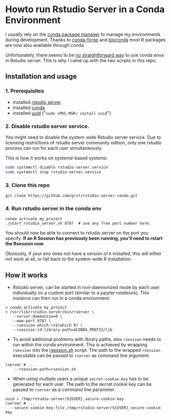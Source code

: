 # Howto run Rstudio Server in a Conda Environment

I usually rely on the [conda package manager]() to manage my environments during development. Thanks to [conda-forge](https://conda-forge.org/) and [bioconda](https://bioconda.github.io/) most R packages are now also available through conda. 

Unfortunately, there seems to be [no straightforward way](https://community.rstudio.com/t/start-rstudio-server-session-in-conda-environment/12516/15) to use conda envs in Rstudio server. This is why I came up with the two scripts in this repo. 

## Installation and usage
### 1. Prerequisites
* installed [rstudio server](https://www.rstudio.com/products/rstudio/download-server/)
* installed [conda](https://docs.conda.io/en/latest/miniconda.html)
* installed [uuid](https://linux.die.net/man/1/uuid) ("`sudo <PKG_MGR> install uuid`")

### 2. Disable rstudio server service. 
You might need to disable the system-wide Rstudio server service.
Due to licensing restrictions of rstudio server community edition, only one rstudio process
can run for each user simultaneously. 

This is how it works on systemd-based systems:

```bash
sudo systemctl disable rstudio-server.service
sudo systemctl stop rstudio-server.service
```

### 3. Clone this repo
```
git clone https://github.com/grst/rstudio-server-conda.git
```

### 4. Run rstudio server in the conda env
```
conda activate my_project
./start_rstudio_server.sh 8787  # use any free port number here. 
```

You should now be able to connect to rstudio server on the port you specify. **If an R Session has previously been running, you'll need to rstart the Rsession now**. 

Obviously, if your env does not have a version of `R` installed, this will either not 
work at all, or fall back to the system-wide R installation. 



## How it works
* Rstudio server, can be started in non-daemonized mode by each user individually on a custom port (similar to a jupyter notebook). This instance can then run in a conda environment:
```
> conda activate my_project
> /usr/lib/rstudio-server/bin/rserver \
   --server-daemonize=0 \
   --www-port 8787 \
   --rsession-which-r=$(which R) \
   --rsession-ld-library-path=$CONDA_PREFIX/lib
```
* To avoid additional problems with library paths, also `rsession` needs to run within the conda environment. This is achieved by wrapping `rsession` into the [rsession.sh](https://github.com/grst/rstudio-server-conda/blob/master/rsession.sh) script. The path to the wrapped `rsession` executable can be passed to `rserver` as command line argument. 
```
rserver # ...
    --rsession-path=rsession.sh
```


* When using multiple users a unique `secret-cookie-key` has to be generated for each user. The path to the secret cookie key can be passed to `rserver` as a command line parameter.
```
uuid > /tmp/rstudio-server/${USER}_secure-cookie-key
rserver # ...
  --secure-cookie-key-file /tmp/rstudio-server/${USER}_secure-cookie-key
```

